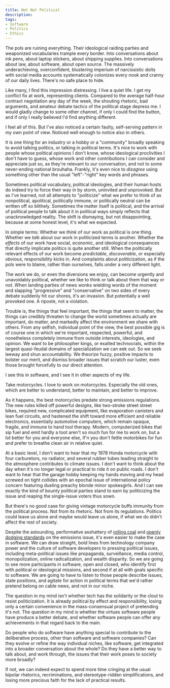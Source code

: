 ```yaml
---
title: Not Not Political
description: 
tags:
- Software
- Politics
- Ethics
---
```


The pols are ruining everything.  Their ideological raiding parties and weaponized vocabularies trample every border.  Into conversations about ink pens, about laptop stickers, about shipping supplies.  Into conversations about law, about software, about open source.  The massively underachieving, overconfident, blustering imperium of narcissistic dolts with social media accounts systematically colonizes every nook and cranny of our daily lives.  There's no safe place to hide.  

Like many, I find this impression distressing.  I live a quiet life.  I get my conflict fix at work, representing clients.  Compared to the average half-hour contract negotiation any day of the week, the shouting rhetoric, bad arguments, and amateur debate tactics of the political stage depress me.  I would gladly change to some other channel, if only I could find the button, and if only I really believed I'd find anything different.

I feel all of this.  But I've also noticed a certain faulty, self-serving pattern in my own point of view.  Noticed well enough to notice also in others.

It is one thing for an industry or a hobby or a "community" broadly speaking to avoid talking politics, or talking in political terms.  It's nice to work with people whose political opinions I don't know, whose ideological proclivities I don't have to guess, whose work and other contributions I can consider and appreciate just so, as they're relevant to _our_ conversation, and not to some never-ending national brouhaha.  Frankly, it's even nice to _disagree_ using something other than the usual "left"-"right" key words and phrases.

Sometimes political vocabulary, political ideologies, and their human hosts do indeed try to force their way in by storm, uninvited and unprovoked.  But as I've learned, not all attempts to "politicize" what we prefer to think of as nonpolitical, apolitical, politically immune, or politically neutral can be written off so blithely.  Sometimes the matter itself is political, and the arrival of political people to talk about it in political ways simply reflects that unacknowledged reality.  The shift is dismaying, but not disappointing, because at some honest level, it's what we expected.

In simple terms:  Whether we _think_ of our work as political is one thing.  Whether we _talk_ about our work in politicized terms is another.  Whether the _effects_ of our work have social, economic, and ideological consequences that directly implicate politics is quite another still.  When the politically relevant effects of our work become _predictable_, _discoverable_, or especially _obvious_, responsibility kicks in.  And complaints about politicization, as if the pols were to blame, rather than ourselves, falls under a very different light.

The work we do, or even the diversions we enjoy, can become urgently and unavoidably political, whether we like to think or talk about them that way or not.  When landing parties of news wonks wielding words of the moment and slapping "progressive" and "conservative" on two sides of every debate suddenly hit our shores, it's an invasion.  But potentially a well provoked one.  A riposte, not a violation.

Trouble is, the things that feel important, the things that seem to matter, the things can credibly threaten to change the world sometimes actually are important, do matter, and markedly affect the environment we share with others.  From any selfish, individual point of the view, the best possible gig is of course one in which we're important, respected, powerful, and nonetheless completely immune from outside interests, ideologies, and opinion.  We want to be philosopher kings, or exalted technocrats, within the largest quasi-feudal domains of specialization we can eek out.  So we seek leeway and shun accountability.  We theorize fuzzy, positive impacts to bolster our merit, and dismiss broader issues that scratch our luster, even those brought forcefully to our direct attention.

I see this in software, and I see it in other aspects of my life.

Take motorcycles.  I love to work on motorcycles.  Especially the old ones, which are better to understand, better to maintain, and better to improve.

As it happens, the best motorcycles predate strong emissions regulations.  The new rules killed off powerful designs, like two-stroke street street bikes, required new, complicated equipment, like evaporation canisters and lean fuel circuits, and hastened the shift toward more efficient and reliable electronics, essentially automotive computers, which remain opaque, fragile, and immune to hand tool therapy.  Modern, computerized bikes that sip fuel and emit hardly a toot aren't so much fun for me to work on, but a lot better for you and everyone else, if'n you don't fettle motorbikes for fun and prefer to breathe clean air in relative quiet.

At a basic level, I don't want to hear that my 1978 Honda motorcycle with four carburetors, no radiator, and several rubber tubes leading straight to the atmosphere contributes to climate issues.  I don't want to think about the day when it's no longer legal or practical to ride it on public roads.  I don't want to hear that the garage hobby keeping my hands moving and my head screwed on tight collides with an epochal issue of international policy concern featuring dueling preachy blonde minor spokesgirls.  And I can see exactly the kind of bounty political parties stand to earn by politicizing the issue and reaping the single-issue voters thus sown.

But there's no good case for giving vintage motorcycle buffs immunity from the political process.  Not from its rhetoric.  Not from its regulations.  Politics could leave us alone and maybe would leave us alone, if what we do didn't affect the rest of society.

Despite the astounding, performative asshattery of [rolling coal](https://en.wikipedia.org/wiki/Rolling_coal) and [openly dodging standards](https://www.epa.gov/enforcement/reference-news-release-harley-davidson-stop-sales-illegal-devices-increased-air) on the emissions issue, it's even easier to make the case in software.  We can draw straight, bold lines from technology company power and the culture of software developers to pressing political issues, including meta-political issues like propaganda, surveillance, media control, monopolization, online radicalization, and wealth disparity.  So we are going to see more participants in software, open and closed, who identify first with political or ideological missions, and second if at all with goals specific to software.  We are going to have to listen to those people describe issues, state positions, and agitate for action in political terms that we'd rather pretend belong on cable news, and not in our niche.

The question in my mind isn't whether tech has the solidarity or the clout to resist politicization.  It is already political by effect and responsibility, losing only a certain convenience in the mass-consensual project of pretending it's not.  The question in my mind is whether the virtues software people have produce a better debate, and whether software people can offer any achievements in that regard back to the main.

Do people who do software have anything special to contribute to the deliberative process, other than software and software companies?  Can they evolve or refine the way individual niches, like software, get integrated into a broader conversation about the whole?  Do they have a better way to talk about, and work through, the issues that their work poses to society more broadly?

If not, we can indeed expect to spend more time cringing at the usual bipolar rhetorics, recriminations, and stereotype-ridden simplifications, and losing more precious faith for the lack of practical results.
